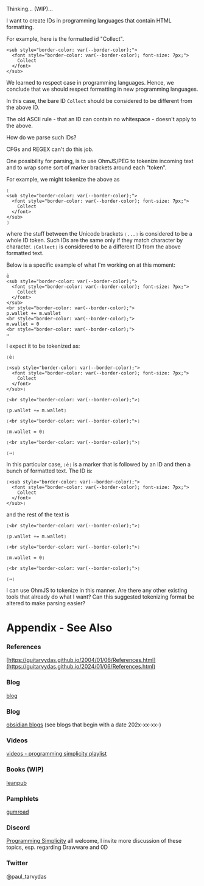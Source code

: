 Thinking... (WIP)...

I want to create IDs in programming languages that contain HTML formatting.  

For example, here is the formatted id "Collect".
```
<sub style="border-color: var(--border-color);">
  <font style="border-color: var(--border-color); font-size: 7px;">
    Collect
  </font>
</sub>
```

We learned to respect case in programming languages. Hence, we conclude that we should respect formatting in new programming languages.

In this case, the bare ID `Collect` should be considered to be different from the above ID.

The old ASCII rule - that an ID can contain no whitespace - doesn't apply to the above.

How do we parse such IDs? 

CFGs and REGEX can't do this job.

One possibility for parsing, is to use OhmJS/PEG to tokenize incoming text and to wrap some sort of marker brackets around each "token".

For example, we might tokenize the above as
```
❲
<sub style="border-color: var(--border-color);">
  <font style="border-color: var(--border-color); font-size: 7px;">
    Collect
  </font>
</sub>
❳
```

where the stuff between the Unicode brackets `❲...❳` is considered to be a whole ID token. Such IDs are the same only if they match character by character.  `❲Collect❳` is considered to be a different ID from the above formatted text.

Below is a specific example of what I'm working on at this moment:

```
ė
<sub style="border-color: var(--border-color);">
  <font style="border-color: var(--border-color); font-size: 7px;">
    Collect
  </font>
</sub>
<br style="border-color: var(--border-color);">
p.wallet += m.wallet
<br style="border-color: var(--border-color);">
m.wallet = 0
<br style="border-color: var(--border-color);">
⇒
```

I expect it to be tokenized as:

```
❲ė❳

❲<sub style="border-color: var(--border-color);">
  <font style="border-color: var(--border-color); font-size: 7px;">
    Collect
  </font>
</sub>❳

❲<br style="border-color: var(--border-color);">❳

❲p.wallet += m.wallet❳

❲<br style="border-color: var(--border-color);">❳

❲m.wallet = 0❳

❲<br style="border-color: var(--border-color);">❳

❲⇒❳
```

In this particular case, `❲ė❳` is a marker that is followed by an ID and then a bunch of formatted text. The ID is:

```
❲<sub style="border-color: var(--border-color);">
  <font style="border-color: var(--border-color); font-size: 7px;">
    Collect
  </font>
</sub>❳
```

and the rest of the text is
```
❲<br style="border-color: var(--border-color);">❳

❲p.wallet += m.wallet❳

❲<br style="border-color: var(--border-color);">❳

❲m.wallet = 0❳

❲<br style="border-color: var(--border-color);">❳

❲⇒❳
```

I can use OhmJS to tokenize in this manner. Are there any other existing tools that already do what I want? Can this suggested tokenizing format be altered to make parsing easier?

# Appendix - See Also

### References
[https://guitarvydas.github.io/2004/01/06/References.html](https://guitarvydas.github.io/2024/01/06/References.html)
### Blog
[blog](https://guitarvydas.github.io/)
### Blog
[obsidian blogs](https://publish.obsidian.md/programmingsimplicity) (see blogs that begin with a date 202x-xx-xx-)
### Videos
[videos - programming simplicity playlist](https://www.youtube.com/@programmingsimplicity2980)
### Books (WIP)
[leanpub](https://leanpub.com/u/paul-tarvydas)
### Pamphlets
[gumroad](https://tarvydas.gumroad.com/l/dvtej?_gl=1*o7hy6z*_ga*MjA0NzUyMDY1Mi4xNzA3NDc3MDIx*_ga_6LJN6D94N6*MTcwNzQ3NzAyMC4xLjEuMTcwNzQ3NzI5Ni4wLjAuMA..)
### Discord
[Programming Simplicity](https://discord.gg/Jjx62ypR) all welcome, I invite more discussion of these topics, esp. regarding Drawware and 0D
### Twitter
@paul_tarvydas

<script src="https://utteranc.es/client.js" 
        repo="guitarvydas/guitarvydas.github.io" 
        issue-term="pathname" 
        theme="github-light" 
        crossorigin="anonymous" 
        async> 
</script> 
